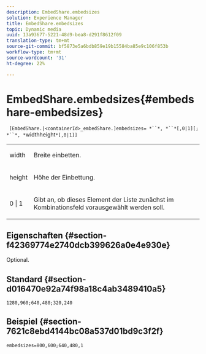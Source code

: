 ```yaml
---
description: EmbedShare.embedsizes
solution: Experience Manager
title: EmbedShare.embedsizes
topic: Dynamic media
uuid: 13a93677-5221-48d9-bea8-d291f8612f09
translation-type: tm+mt
source-git-commit: bf5873e5a6bdb859e19b15584ba85e9c106f853b
workflow-type: tm+mt
source-wordcount: '31'
ht-degree: 22%

---
```



# EmbedShare.embedsizes{#embedshare-embedsizes}

` [EmbedShare.|<containerId>_embedShare.]embedsizes= *``*, *``*[,0|1][; *``*, *`widthheight`*[,0|1]]`

<table id="table_2B109D2F91E64B5382B31921C3780FA5"> 
 <tbody> 
  <tr> 
   <td colname="col1"> <p> <span class="codeph"> <span class="varname"> width </span> </span> </p> </td> 
   <td colname="col2"> <p>Breite einbetten. </p> </td> 
  </tr> 
  <tr> 
   <td colname="col1"> <p> <span class="codeph"> <span class="varname"> height </span> </span> </p> </td> 
   <td colname="col2"> <p>Höhe der Einbettung. </p> </td> 
  </tr> 
  <tr> 
   <td colname="col1"> <p> <span class="codeph"> 0 | 1 </span> </p> </td> 
   <td colname="col2"> <p> Gibt an, ob dieses Element der Liste zunächst im Kombinationsfeld vorausgewählt werden soll. </p> </td> 
  </tr> 
 </tbody> 
</table>

## Eigenschaften {#section-f42369774e2740dcb399626a0e4e930e}

Optional.

## Standard {#section-d016470e92a74f98a18c4ab3489410a5}

`1280,960;640,480;320,240`

## Beispiel {#section-7621c8ebd4144bc08a537d01bd9c3f2f}

`embedsizes=800,600;640,480,1`
